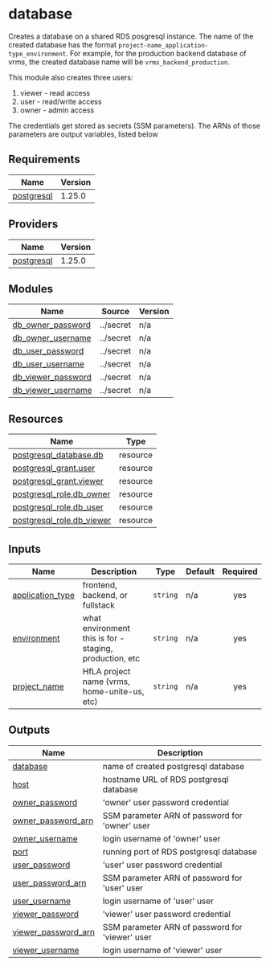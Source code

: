 <!-- BEGIN_TF_DOCS -->
# database

Creates a database on a shared RDS posgresql instance. The name of the
created database has the format `project-name_application-type_environment`.
For example, for the production backend database of vrms, the created
database name will be `vrms_backend_production`.

This module also creates three users:
1. viewer - read access
1. user - read/write access
1. owner - admin access

The credentials get stored as secrets (SSM parameters). The ARNs of those
parameters are output variables, listed below

## Requirements

| Name | Version |
|------|---------|
| <a name="requirement_postgresql"></a> [postgresql](#requirement\_postgresql) | 1.25.0 |

## Providers

| Name | Version |
|------|---------|
| <a name="provider_postgresql"></a> [postgresql](#provider\_postgresql) | 1.25.0 |

## Modules

| Name | Source | Version |
|------|--------|---------|
| <a name="module_db_owner_password"></a> [db\_owner\_password](#module\_db\_owner\_password) | ../secret | n/a |
| <a name="module_db_owner_username"></a> [db\_owner\_username](#module\_db\_owner\_username) | ../secret | n/a |
| <a name="module_db_user_password"></a> [db\_user\_password](#module\_db\_user\_password) | ../secret | n/a |
| <a name="module_db_user_username"></a> [db\_user\_username](#module\_db\_user\_username) | ../secret | n/a |
| <a name="module_db_viewer_password"></a> [db\_viewer\_password](#module\_db\_viewer\_password) | ../secret | n/a |
| <a name="module_db_viewer_username"></a> [db\_viewer\_username](#module\_db\_viewer\_username) | ../secret | n/a |

## Resources

| Name | Type |
|------|------|
| [postgresql_database.db](https://registry.terraform.io/providers/cyrilgdn/postgresql/1.25.0/docs/resources/database) | resource |
| [postgresql_grant.user](https://registry.terraform.io/providers/cyrilgdn/postgresql/1.25.0/docs/resources/grant) | resource |
| [postgresql_grant.viewer](https://registry.terraform.io/providers/cyrilgdn/postgresql/1.25.0/docs/resources/grant) | resource |
| [postgresql_role.db_owner](https://registry.terraform.io/providers/cyrilgdn/postgresql/1.25.0/docs/resources/role) | resource |
| [postgresql_role.db_user](https://registry.terraform.io/providers/cyrilgdn/postgresql/1.25.0/docs/resources/role) | resource |
| [postgresql_role.db_viewer](https://registry.terraform.io/providers/cyrilgdn/postgresql/1.25.0/docs/resources/role) | resource |

## Inputs

| Name | Description | Type | Default | Required |
|------|-------------|------|---------|:--------:|
| <a name="input_application_type"></a> [application\_type](#input\_application\_type) | frontend, backend, or fullstack | `string` | n/a | yes |
| <a name="input_environment"></a> [environment](#input\_environment) | what environment this is for - staging, production, etc | `string` | n/a | yes |
| <a name="input_project_name"></a> [project\_name](#input\_project\_name) | HfLA project name (vrms, home-unite-us, etc) | `string` | n/a | yes |

## Outputs

| Name | Description |
|------|-------------|
| <a name="output_database"></a> [database](#output\_database) | name of created postgresql database |
| <a name="output_host"></a> [host](#output\_host) | hostname URL of RDS postgresql database |
| <a name="output_owner_password"></a> [owner\_password](#output\_owner\_password) | 'owner' user password credential |
| <a name="output_owner_password_arn"></a> [owner\_password\_arn](#output\_owner\_password\_arn) | SSM parameter ARN of password for 'owner' user |
| <a name="output_owner_username"></a> [owner\_username](#output\_owner\_username) | login username of 'owner' user |
| <a name="output_port"></a> [port](#output\_port) | running port of RDS postgresql database |
| <a name="output_user_password"></a> [user\_password](#output\_user\_password) | 'user' user password credential |
| <a name="output_user_password_arn"></a> [user\_password\_arn](#output\_user\_password\_arn) | SSM parameter ARN of password for 'user' user |
| <a name="output_user_username"></a> [user\_username](#output\_user\_username) | login username of 'user' user |
| <a name="output_viewer_password"></a> [viewer\_password](#output\_viewer\_password) | 'viewer' user password credential |
| <a name="output_viewer_password_arn"></a> [viewer\_password\_arn](#output\_viewer\_password\_arn) | SSM parameter ARN of password for 'viewer' user |
| <a name="output_viewer_username"></a> [viewer\_username](#output\_viewer\_username) | login username of 'viewer' user |
<!-- END_TF_DOCS -->    
